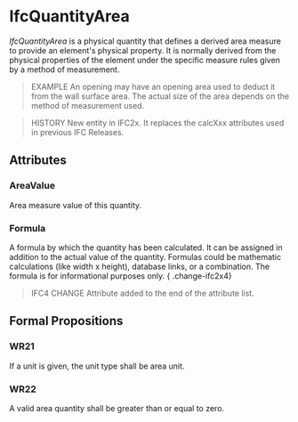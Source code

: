# IfcQuantityArea

_IfcQuantityArea_ is a physical quantity that defines a derived area measure to provide an element's physical property. It is normally derived from the physical properties of the element under the specific measure rules given by a method of measurement.

> EXAMPLE An opening may have an opening area used to deduct it from the wall surface area. The actual size of the area depends on the method of measurement used.

> HISTORY New entity in IFC2x. It replaces the calcXxx attributes used in previous IFC Releases.

## Attributes

### AreaValue
Area measure value of this quantity.

### Formula
A formula by which the quantity has been calculated. It can be assigned in addition to the actual value of the quantity. Formulas could be mathematic calculations (like width x height), database links, or a combination. The formula is for informational purposes only.
{ .change-ifc2x4}
> IFC4 CHANGE Attribute added to the end of the attribute list.

## Formal Propositions

### WR21
If a unit is given, the unit type shall be area unit.

### WR22
A valid area quantity shall be greater than or equal to zero.
